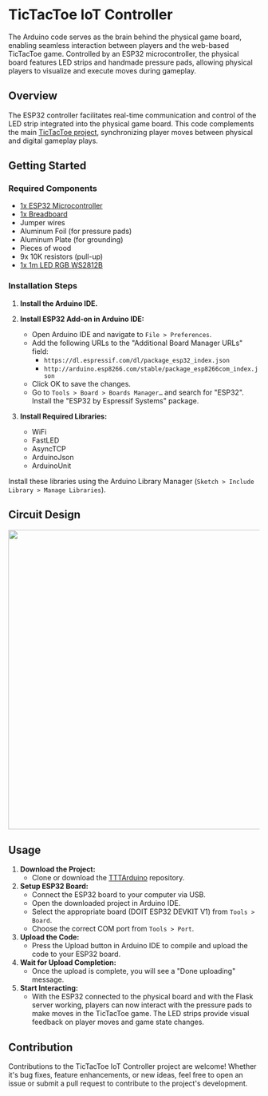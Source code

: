 # TicTacToe IoT Controller

The Arduino code serves as the brain behind the physical game board, enabling seamless interaction between players and the web-based TicTacToe game. Controlled by an ESP32 microcontroller, the physical board features LED strips and handmade pressure pads, allowing physical players to visualize and execute moves during gameplay.

## Overview

The ESP32 controller facilitates real-time communication and control of the LED strip integrated into the physical game board. This code complements the main [TicTacToe project](https://github.com/JPeiroteu/tic-tac-toe/), synchronizing player moves between physical and digital gameplay plays.

## Getting Started

### Required Components
- [1x ESP32 Microcontroller](https://www.amazon.de/-/en/ESP-32S-Development-Bluetooth-Microcontroller-ESP-WROOM-32/dp/B07XH45MWW/ref=sr_1_19?crid=G8IZGQUA1J2V&keywords=esp32&qid=1651326820&sprefix=esp32%2Caps%2C95&sr=8-19)
- [1x Breadboard](https://www.amazon.de/-/en/AZDelivery-Breadboard-Kit-Compatible-Book/dp/B078JGQKWP/ref=sr_1_6?crid=26659W6VDD48R&keywords=breadboards&qid=1651318781&sprefix=breadboards%2Caps%2C107&sr=8-6)
- Jumper wires
- Aluminum Foil (for pressure pads)
- Aluminum Plate (for grounding)
- Pieces of wood
- 9x 10K resistors (pull-up)
- [1x 1m LED RGB WS2812B](https://amzn.eu/d/iV5lQFY) 

### Installation Steps
1. **Install the Arduino IDE.**
2. **Install ESP32 Add-on in Arduino IDE:**
   - Open Arduino IDE and navigate to `File > Preferences`.
   - Add the following URLs to the "Additional Board Manager URLs" field:
     - `https://dl.espressif.com/dl/package_esp32_index.json`
     - `http://arduino.esp8266.com/stable/package_esp8266com_index.json`
   - Click OK to save the changes.
   - Go to `Tools > Board > Boards Manager…` and search for "ESP32". Install the "ESP32 by Espressif Systems" package.

3. **Install Required Libraries:**
   - WiFi
   - FastLED
   - AsyncTCP
   - ArduinoJson
   - ArduinoUnit

Install these libraries using the Arduino Library Manager (`Sketch > Include Library > Manage Libraries`).

## Circuit Design
<p align="center">
  <img width="600" src="https://github.com/user-attachments/assets/524cfbd1-85b8-4ce7-8113-f600cb47e375">
</p>

## Usage

1. **Download the Project:**
   - Clone or download the [TTTArduino](https://github.com/JPeiroteu/TTTArduino) repository.
2. **Setup ESP32 Board:**
   - Connect the ESP32 board to your computer via USB.
   - Open the downloaded project in Arduino IDE.
   - Select the appropriate board (DOIT ESP32 DEVKIT V1) from `Tools > Board`.
   - Choose the correct COM port from `Tools > Port`.
3. **Upload the Code:**
   - Press the Upload button in Arduino IDE to compile and upload the code to your ESP32 board.
4. **Wait for Upload Completion:**
   - Once the upload is complete, you will see a "Done uploading" message.
5. **Start Interacting:**
   - With the ESP32 connected to the physical board and with the Flask server working, players can now interact with the pressure pads to make moves in the TicTacToe game. The LED strips provide visual feedback on player moves and game state changes.

## Contribution

Contributions to the TicTacToe IoT Controller project are welcome! Whether it's bug fixes, feature enhancements, or new ideas, feel free to open an issue or submit a pull request to contribute to the project's development.
